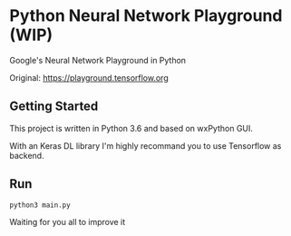 # Python Neural Network Playground (WIP)
Google's Neural Network Playground in Python

Original: https://playground.tensorflow.org

## Getting Started
This project is written in Python 3.6 and based on wxPython GUI.

With an Keras DL library I'm highly recommand you to use Tensorflow as backend.

## Run
```
python3 main.py
```
Waiting for you all to improve it
